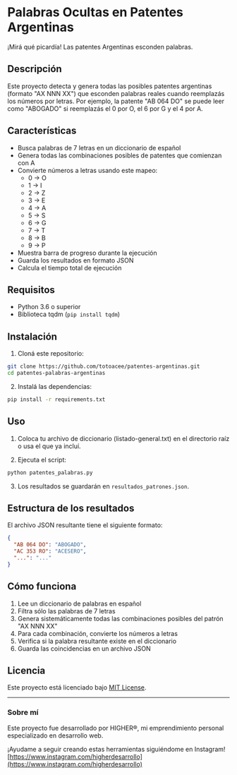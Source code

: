 # Palabras Ocultas en Patentes Argentinas

¡Mirá qué picardía! Las patentes Argentinas esconden palabras.

## Descripción

Este proyecto detecta y genera todas las posibles patentes argentinas (formato "AX NNN XX") que esconden palabras reales cuando reemplazás los números por letras. Por ejemplo, la patente "AB 064 DO" se puede leer como "ABOGADO" si reemplazás el 0 por O, el 6 por G y el 4 por A.

## Características

- Busca palabras de 7 letras en un diccionario de español
- Genera todas las combinaciones posibles de patentes que comienzan con A
- Convierte números a letras usando este mapeo:
  - 0 → O
  - 1 → I
  - 2 → Z
  - 3 → E
  - 4 → A
  - 5 → S
  - 6 → G
  - 7 → T
  - 8 → B
  - 9 → P
- Muestra barra de progreso durante la ejecución
- Guarda los resultados en formato JSON
- Calcula el tiempo total de ejecución

## Requisitos

- Python 3.6 o superior
- Biblioteca tqdm (`pip install tqdm`)

## Instalación

1. Cloná este repositorio:
```bash
git clone https://github.com/totoacee/patentes-argentinas.git
cd patentes-palabras-argentinas
```

2. Instalá las dependencias:
```bash
pip install -r requirements.txt
```

## Uso

1. Coloca tu archivo de diccionario (listado-general.txt) en el directorio raíz o usa el que ya incluí.

2. Ejecuta el script:
```bash
python patentes_palabras.py
```

3. Los resultados se guardarán en `resultados_patrones.json`.

## Estructura de los resultados

El archivo JSON resultante tiene el siguiente formato:
```json
{
  "AB 064 DO": "ABOGADO",
  "AC 353 RO": "ACESERO",
  "...": "..."
}
```

## Cómo funciona

1. Lee un diccionario de palabras en español
2. Filtra sólo las palabras de 7 letras
3. Genera sistemáticamente todas las combinaciones posibles del patrón "AX NNN XX"
4. Para cada combinación, convierte los números a letras
5. Verifica si la palabra resultante existe en el diccionario
6. Guarda las coincidencias en un archivo JSON

## Licencia

Este proyecto está licenciado bajo [MIT License](LICENSE).

---

### Sobre mí

Este proyecto fue desarrollado por HIGHER®, mi emprendimiento personal especializado en desarrollo web.

¡Ayudame a seguir creando estas herramientas siguiéndome en Instagram!
[https://www.instagram.com/higherdesarrollo](https://www.instagram.com/higherdesarrollo)